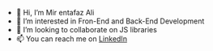 - 👋 Hi, I’m Mir entafaz Ali
- 👀 I’m interested in Fron-End and Back-End Development
- 💞️ I’m looking to collaborate on JS libraries
- 📫 You can reach me on [LinkedIn](https://www.linkedin.com/in/iamentafaz/)

<!---
iamentafaz/iamentafaz is a ✨ special ✨ repository because its `README.md` (this file) appears on your GitHub profile.
You can click the Preview link to take a look at your changes.
--->
